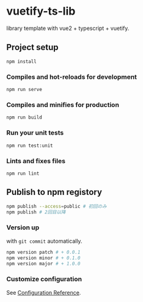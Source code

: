# vuetify-ts-lib

library template with vue2 + typescript + vuetify.  

## Project setup
```
npm install
```

### Compiles and hot-reloads for development
```
npm run serve
```

### Compiles and minifies for production
```
npm run build
```

### Run your unit tests
```
npm run test:unit
```

### Lints and fixes files
```
npm run lint
```

## Publish to npm registory

```bash
npm publish --access=public # 初回のみ
npm publish # 2回目以降
```

### Version up

with ``git commit`` automatically. 

```bash
npm version patch # + 0.0.1
npm version minor # + 0.1.0
npm version major # + 1.0.0
```

### Customize configuration
See [Configuration Reference](https://cli.vuejs.org/config/).
